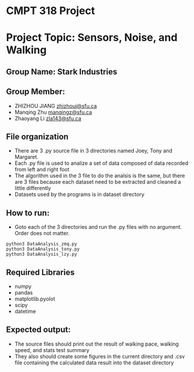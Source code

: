 # CMPT 318 Project
# Project Topic: Sensors, Noise, and Walking
## Group Name: Stark Industries

## Group Member:
* ZHIZHOU JIANG zhizhouj@sfu.ca
* Manqing Zhu manqingz@sfu.ca
* Zhaoyang Li zla143@sfu.ca

## File organization
* There are 3 .py source file in 3 directories named Joey, Tony and Margaret.
* Each .py file is used to analize a set of data composed of data recorded from left and right foot
* The algorithm used in the 3 file to do the analsis is the same, but there are 3 files because each dataset need to be extracted and cleaned a little differently
* Datasets used by the programs is in dataset directory

## How to run:
* Goto each of the 3 directories and run the .py files with no argument. Order does not matter.
```
python3 DataAnalysis_zmq.py
python3 DataAnalysis_tony.py
python3 DataAnalysis_lzy.py
```

## Required Libraries
* numpy
* pandas
* matplotlib.pyolot
* scipy
* datetime

## Expected output:
* The source files should print out the result of walking pace, walking speed, and stats test summary
* They also should create some figures in the current directory and .csv file containing the calculated data result into the dataset directory
